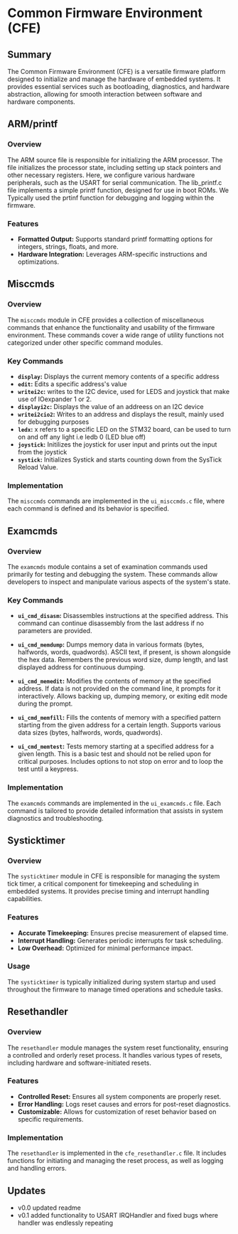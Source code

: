 
# Common Firmware Environment (CFE)

## Summary

The Common Firmware Environment (CFE) is a versatile firmware platform designed to initialize and manage the hardware of embedded systems. It provides essential services such as bootloading, diagnostics, and hardware abstraction, allowing for smooth interaction between software and hardware components.

## ARM/printf

### Overview

The ARM source file is responsible for initializing the ARM processor. The file initializes the processor state, including setting up stack pointers and other necessary registers. Here, we configure various hardware peripherals, such as the USART for serial communication. The lib_printf.c file implements a simple printf function, designed for use in boot ROMs. We Typically used the prtinf function for debugging and logging within the firmware.

### Features

- **Formatted Output:** Supports standard printf formatting options for integers, strings, floats, and more.
- **Hardware Integration:** Leverages ARM-specific instructions and optimizations.

## Misccmds

### Overview

The `misccmds` module in CFE provides a collection of miscellaneous commands that enhance the functionality and usability of the firmware environment. These commands cover a wide range of utility functions not categorized under other specific command modules.

### Key Commands

- **`display`:** Displays the current memory contents of a specific address
- **`edit`:** Edits a specific address's value
- **`writei2c`:** writes to the I2C device, used for LEDS and joystick that make use of IOexpander 1 or 2.
- **`displayi2c`:** Displays the value of an addreess on an I2C device
- **`writei2cio2`:** Writes to an address and displays the result, mainly used for debugging purposes
- **`ledx`:** x refers to a specific LED on the STM32 board, can be used to turn on and off any light i.e ledb 0 (LED blue off)
- **`joystick`:** Initilizes the joystick for user input and prints out the input from the joystick
- **`systick`:** Initializes Systick and starts counting down from the SysTick Reload Value.  

### Implementation

The `misccmds` commands are implemented in the `ui_misccmds.c` file, where each command is defined and its behavior is specified.

## Examcmds

### Overview

The `examcmds` module contains a set of examination commands used primarily for testing and debugging the system. These commands allow developers to inspect and manipulate various aspects of the system's state.

### Key Commands

- **`ui_cmd_disasm`:** Disassembles instructions at the specified address. This command can continue disassembly from the last address if no parameters are provided.

- **`ui_cmd_memdump`:** Dumps memory data in various formats (bytes, halfwords, words, quadwords). ASCII text, if present, is shown alongside the hex data. Remembers the previous word size, dump length, and last displayed address for continuous dumping.

- **`ui_cmd_memedit`:** Modifies the contents of memory at the specified address. If data is not provided on the command line, it prompts for it interactively. Allows backing up, dumping memory, or exiting edit mode during the prompt.

- **`ui_cmd_memfill`:** Fills the contents of memory with a specified pattern starting from the given address for a certain length. Supports various data sizes (bytes, halfwords, words, quadwords).

- **`ui_cmd_memtest`:** Tests memory starting at a specified address for a given length. This is a basic test and should not be relied upon for critical purposes. Includes options to not stop on error and to loop the test until a keypress.

### Implementation

The `examcmds` commands are implemented in the `ui_examcmds.c` file. Each command is tailored to provide detailed information that assists in system diagnostics and troubleshooting.

## Systicktimer

### Overview

The `systicktimer` module in CFE is responsible for managing the system tick timer, a critical component for timekeeping and scheduling in embedded systems. It provides precise timing and interrupt handling capabilities.

### Features

- **Accurate Timekeeping:** Ensures precise measurement of elapsed time.
- **Interrupt Handling:** Generates periodic interrupts for task scheduling.
- **Low Overhead:** Optimized for minimal performance impact.

### Usage

The `systicktimer` is typically initialized during system startup and used throughout the firmware to manage timed operations and schedule tasks.

## Resethandler

### Overview

The `resethandler` module manages the system reset functionality, ensuring a controlled and orderly reset process. It handles various types of resets, including hardware and software-initiated resets.

### Features

- **Controlled Reset:** Ensures all system components are properly reset.
- **Error Handling:** Logs reset causes and errors for post-reset diagnostics.
- **Customizable:** Allows for customization of reset behavior based on specific requirements.

### Implementation

The `resethandler` is implemented in the `cfe_resethandler.c` file. It includes functions for initiating and managing the reset process, as well as logging and handling errors.

## Updates

- v0.0 updated readme 
- v0.1 added functionality to USART IRQHandler and fixed bugs where handler was endlessly repeating